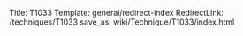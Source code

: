 Title: T1033
Template: general/redirect-index
RedirectLink: /techniques/T1033
save_as: wiki/Technique/T1033/index.html